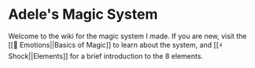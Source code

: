 # Adele's Magic System
Welcome to the wiki for the magic system I made. If you are new, visit the [[🧠 Emotions||Basics of Magic]] to learn about the system, and [[⚡️ Shock||Elements]] for a brief introduction to the 8 elements.
